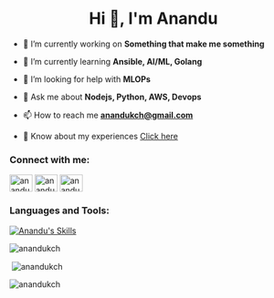 <h1 align="center">Hi 👋, I'm Anandu</h1>
<!--<h3 align="center">A passionate Backend developer</h3> -->

 - 🔭 I’m currently working on **Something that make me something**

 - 🌱 I’m currently learning **Ansible, AI/ML, Golang** 

- 🤝 I’m looking for help with **MLOPs**

<!-- - 👨‍💻 All of my projects are available at [anandukch.me](https://anandukch.me) -->

- 💬 Ask me about **Nodejs, Python, AWS, Devops**

- 📫 How to reach me **anandukch@gmail.com**

- 📄 Know about my experiences [Click here](https://drive.google.com/file/d/1SO71fg5zpKdEiOTO3BQ1UaUjbtAVsY75/view?usp=drive_link)

<h3 align="left">Connect with me:</h3>
<p align="left">
<a href="https://linkedin.com/in/anandu-s-839896189/" target="blank"><img align="center" src="https://raw.githubusercontent.com/rahuldkjain/github-profile-readme-generator/master/src/images/icons/Social/linked-in-alt.svg" alt="anandu-s-839896189/" height="30" width="40" /></a>
<a href="https://kaggle.com/anandukch" target="blank"><img align="center" src="https://raw.githubusercontent.com/rahuldkjain/github-profile-readme-generator/master/src/images/icons/Social/kaggle.svg" alt="anandukch" height="30" width="40" /></a>
<a href="https://auth.geeksforgeeks.org/user/anandudevops" target="blank"><img align="center" src="https://raw.githubusercontent.com/rahuldkjain/github-profile-readme-generator/master/src/images/icons/Social/geeks-for-geeks.svg" alt="anandudevops" height="30" width="40" /></a>
</p>

<h3 align="left">Languages and Tools:</h3>

[![Anandu's Skills](https://skillicons.dev/icons?i=python,js,ts,django,nodejs,fastapi,nestjs,aws,docker,linux,mongodb,spring,firebase,gcp,postgres,cpp,express,react,tensorflow,git&theme=dark)](https://skillicons.dev)

<p>
<img align="center" src="https://github-readme-stats.vercel.app/api/top-langs?username=anandukch&show_icons=true&locale=en&layout=compact&theme=dark" alt="anandukch" />
</p>

<p>&nbsp;<img align="center" src="https://github-readme-stats.vercel.app/api?username=anandukch&show_icons=true&locale=en&theme=dark" alt="anandukch" /></p>

<p><img align="center" src="https://github-readme-streak-stats.herokuapp.com/?user=anandukch&theme=dark" alt="anandukch" /></p>
